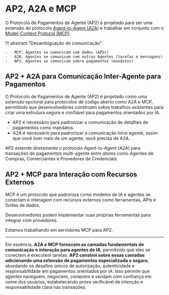 # AP2, A2A e MCP

O Protocolo de Pagamentos de Agente (AP2) é projetado para ser uma extensão do protocolo [Agent-to-Agent (A2A)](https://a2a-protocol.org) e trabalhar em conjunto com o [Model-Context Protocol (MCP)](https://modelcontextprotocol.org).

<!-- prettier-ignore-start -->
!!! abstract "Desambiguação de comunicação"

    -   MCP: Agentes se comunicam com dados (APIs)
    -   A2A: Agentes se comunicam com outros Agentes (tarefas e mensagens)
    -   AP2: Agentes se comunicam sobre pagamentos (mandatos)
<!-- prettier-ignore-end -->

## AP2 + A2A para Comunicação Inter-Agente para Pagamentos

O Protocolo de Pagamentos de Agente (AP2) é projetado como uma extensão opcional para protocolos de código aberto como A2A e MCP, permitindo que desenvolvedores construam sobre trabalhos existentes para criar uma estrutura segura e confiável para pagamentos orientados por IA.

- AP2 é necessário para padronizar a comunicação de detalhes de pagamentos como mandatos.
- A2A é necessário para padronizar a comunicação intra-agente, assim que você tiver mais de um agente, você precisa de A2A.

AP2 estende diretamente o protocolo Agent-to-Agent (A2A) para transações de pagamentos multi-agente entre atores como Agentes de Compras, Comerciantes e Provedores de Credenciais.

## AP2 + MCP para Interação com Recursos Externos

MCP é um protocolo que padroniza como modelos de IA e agentes se conectam e interagem com recursos externos como ferramentas, APIs e fontes de dados.

Desenvolvedores podem implementar suas próprias ferramentas para integrar com provedores.

Estamos trabalhando em servidores MCP para AP2.

---

Em essência, **A2A e MCP fornecem as camadas fundamentais de comunicação e interação para agentes de IA**, permitindo que eles se conectem e executem tarefas. **AP2 constrói sobre essas camadas adicionando uma extensão de pagamentos especializada e segura**, abordando os desafios únicos de autorização, autenticidade e responsabilidade em pagamentos orientados por IA. Isso permite que agentes naveguem, negociem, comprem e vendam com confiança em nome dos usuários, estabelecendo prova verificável de intenção e responsabilidade clara nas transações.
